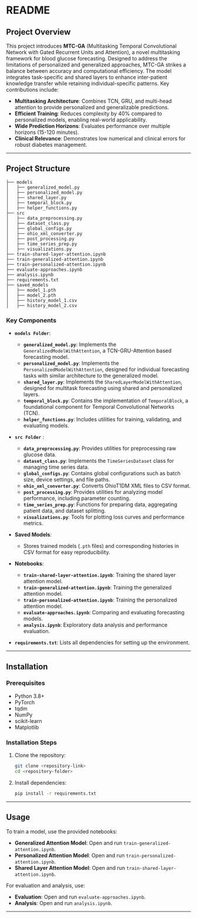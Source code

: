# README

## Project Overview

This project introduces **MTC-GA** (Multitasking Temporal Convolutional Network with Gated Recurrent Units and Attention), a novel multitasking framework for blood glucose forecasting. Designed to address the limitations of personalized and generalized approaches, MTC-GA strikes a balance between accuracy and computational efficiency. The model integrates task-specific and shared layers to enhance inter-patient knowledge transfer while retaining individual-specific patterns. Key contributions include:

- **Multitasking Architecture**: Combines TCN, GRU, and multi-head attention to provide personalized and generalizable predictions.
- **Efficient Training**: Reduces complexity by 40% compared to personalized models, enabling real-world applicability.
- **Wide Prediction Horizons**: Evaluates performance over multiple horizons (15-120 minutes).
- **Clinical Relevance**: Demonstrates low numerical and clinical errors for robust diabetes management.

---

## Project Structure

```
├── models
│   ├── generalized_model.py
│   ├── personalized_model.py
│   ├── shared_layer.py
│   ├── temporal_block.py
│   ├── helper_functions.py
├── src
│   ├── data_preprocessing.py
│   ├── dataset_class.py
│   ├── global_configs.py
│   ├── ohio_xml_converter.py
│   ├── post_processing.py
│   ├── time_series_prep.py
│   ├── visualizations.py
├── train-shared-layer-attention.ipynb
├── train-generalized-attention.ipynb
├── train-personalized-attention.ipynb
├── evaluate-approaches.ipynb
├── analysis.ipynb
├── requirements.txt
├── saved_models
│   ├── model_1.pth
│   ├── model_2.pth
│   ├── history_model_1.csv
│   ├── history_model_2.csv
```

### Key Components

- **`models Folder`**:

  - **`generalized_model.py`**: Implements the `GeneralizedModelWithAttention`, a TCN-GRU-Attention based forecasting model.
  - **`personalized_model.py`**: Implements the `PersonalizedModelWithAttention`, designed for individual forecasting tasks with similar architecture to the generalized model.
  - **`shared_layer.py`**: Implements the `SharedLayerModelWithAttention`, designed for multitask forecasting using shared and personalized layers.
  - **`temporal_block.py`**: Contains the implementation of `TemporalBlock`, a foundational component for Temporal Convolutional Networks (TCN).
  - **`helper_functions.py`**: Includes utilities for training, validating, and evaluating models.

- **`src Folder`** :

  - **`data_preprocessing.py`**: Provides utilities for preprocessing raw glucose data.
  - **`dataset_class.py`**: Implements the `TimeSeriesDataset` class for managing time series data.
  - **`global_configs.py`**: Contains global configurations such as batch size, device settings, and file paths.
  - **`ohio_xml_converter.py`**: Converts OhioT1DM XML files to CSV format.
  - **`post_processing.py`**: Provides utilities for analyzing model performance, including parameter counting.
  - **`time_series_prep.py`**: Functions for preparing data, aggregating patient data, and dataset splitting.
  - **`visualizations.py`**: Tools for plotting loss curves and performance metrics.

- **Saved Models**:

  - Stores trained models (`.pth` files) and corresponding histories in CSV format for easy reproducibility.

- **Notebooks**:

  - **`train-shared-layer-attention.ipynb`**: Training the shared layer attention model.
  - **`train-generalized-attention.ipynb`**: Training the generalized attention model.
  - **`train-personalized-attention.ipynb`**: Training the personalized attention model.
  - **`evaluate-approaches.ipynb`**: Comparing and evaluating forecasting models.
  - **`analysis.ipynb`**: Exploratory data analysis and performance evaluation.

- **`requirements.txt`**: Lists all dependencies for setting up the environment.

---

## Installation

### Prerequisites

- Python 3.8+
- PyTorch
- tqdm
- NumPy
- scikit-learn
- Matplotlib

### Installation Steps

1. Clone the repository:
   ```bash
   git clone <repository-link>
   cd <repository-folder>
   ```
2. Install dependencies:
   ```bash
   pip install -r requirements.txt
   ```

---

## Usage

To train a model, use the provided notebooks:

- **Generalized Attention Model**: Open and run `train-generalized-attention.ipynb`.
- **Personalized Attention Model**: Open and run `train-personalized-attention.ipynb`.
- **Shared Layer Attention Model**: Open and run `train-shared-layer-attention.ipynb`.

For evaluation and analysis, use:

- **Evaluation**: Open and run `evaluate-approaches.ipynb`.
- **Analysis**: Open and run `analysis.ipynb`.

---

